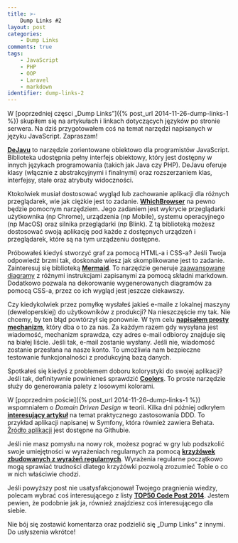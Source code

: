 ```yaml
---
title: >-
    Dump Links #2
layout: post
categories: 
    - Dump Links
comments: true
tags:
    - JavaScript
    - PHP
    - OOP
    - Laravel
    - markdown
identifier: dump-links-2
---
```


W [poprzedniej częsci „Dump Links”]({% post_url 2014-11-26-dump-links-1 %}) skupiłem się na artykułach i linkach dotyczących języków po stronie serwera. Na dziś przygotowałem coś na temat narzędzi napisanych w języku JavaScript. Zapraszam!

[**DeJavu**](http://indigounited.com/dejavu/) to narzędzie zorientowane obiektowo dla programistów JavaScript. Biblioteka udostępnia pełny interfejs obiektowy, który jest dostępny w innych językach programowania (takich jak Java czy PHP). DeJavu oferuje klasy (włącznie z abstrakcyjnymi i finalnymi) oraz rozszerzaniem klas, interfejsy, stałe oraz atrybuty widoczności.

Ktokolwiek musiał dostosować wygląd lub zachowanie aplikacji dla różnych przeglądarek, wie jak ciężkie jest to zadanie. [**WhichBrowser**](https://github.com/WhichBrowser/Parser) na pewno będzie pomocnym narzędziem. Jego zadaniem jest wykrycie przeglądarki użytkownika (np Chrome), urządzenia (np Mobile), systemu operacyjnego (np MacOS) oraz silnika przeglądarki (np Blink). Z tą biblioteką możesz dostosować swoją aplikację pod każde z dostępnych urządzeń i przeglądarek, które są na tym urządzeniu dostępne.

Próbowałeś kiedyś stworzyć graf za pomocą HTML-a i CSS-a? Jeśli Twoja odpowiedź brzmi tak, doskonale wiesz jak skomplikowane jest to zadanie. Zainteresuj się biblioteką [**Mermaid**](https://github.com/knsv/mermaid). To narzędzie generuje [zaawansowane diagramy](http://knsv.github.io/mermaid/#mermaid) z różnymi instrukcjami zapisanymi za pomocą składni markdown. Dodatkowo pozwala na dekorowanie wygenerowanych diagramów za pomocą CSS-a, przez co ich wygląd jest jeszcze ciekawszy.

Czy kiedykolwiek przez pomyłkę wysłałeś jakieś e-maile z lokalnej maszyny (deweloperskiej) do użytkowników z produkcji? Na nieszczęście my tak. Nie chcemy, by ten błąd powtórzył się ponownie. W tym celu [**napisałem prosty mechanizm**](https://github.com/DeSmart/laravel-mailer), który dba o to za nas. Za każdym razem gdy wysyłana jest wiadomość, mechanizm sprawdza, czy adres e-mail odbiorcy znajduje się na białej liście. Jeśli tak, e-mail zostanie wysłany. Jeśli nie, wiadomość zostanie przesłana na nasze konto. To umożliwia nam bezpieczne testowanie funkcjonalności z produkcyjną bazą danych.

Spotkałeś się kiedyś z problemem doboru kolorystyki do swojej aplikacji? Jeśli tak, definitywnie powinieneś sprawdzić [**Coolors**](https://coolors.co/). To proste narzędzie służy do generowania palety z losowymi kolorami.

W [poprzednim poście]({% post_url 2014-11-26-dump-links-1 %}) wspomniałem o *Domain Driven Design* w teorii. Kilka dni później odkryłem [**interesujący artykuł**](http://cocoders.com/cocoders-design-flow-specification-and-modelling-by-example/) na temat praktycznego zastosowania DDD. To przykład aplikacji napisanej w Symfony, która również zawiera Behata. [Źródło aplikacji](https://github.com/cocoders/playground/tree/modelling-by-example) jest dostępne na Githubie.

Jeśli nie masz pomysłu na nowy rok, możesz pograć w gry lub podszkolić swoje umiejętności w wyrażeniach regularnych za pomocą [**krzyżówek zbudowanych z wyrażeń regularnych**](https://regexcrossword.com/). Wyrażenia regularne początkowo mogą sprawiać trudności dlatego krzyżówki pozwolą zrozumieć Tobie o co w nich właściwie chodzi.

Jeśli powyższy post nie usatysfakcjonował Twojego pragnienia wiedzy, polecam wybrać coś interesującego z listy [**TOP50 Code Post 2014**](http://code.tutsplus.com/articles/the-top-50-code-posts-of-2014--cms-22897). Jestem pewien, że podobnie jak ja, również znajdziesz coś interesującego dla siebie.

Nie bój się zostawić komentarza oraz podzielić się „Dump Links” z innymi. Do usłyszenia wkrótce!
